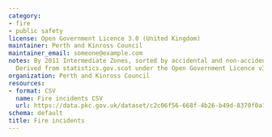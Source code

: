 ```yaml
---
category:
- fire
- public safety
license: Open Government Licence 3.0 (United Kingdom)
maintainer: Perth and Kinross Council
maintainer_email: someone@example.com
notes: By 2011 Intermediate Zones, sorted by accidental and non-accidental fires.
  Derived from statistics.gov.scot under the Open Government Licence v3.0
organization: Perth and Kinross Council
resources:
- format: CSV
  name: Fire incidents CSV
  url: https://data.pkc.gov.uk/dataset/c2c06f56-668f-4b26-b49d-8370f0a16d85/resource/4c5e3768-380e-4673-a4d3-7a0a2330dc41/download/f71b5650-b357-4b49-b21e-44198834574d.csv
schema: default
title: Fire incidents
---
```

